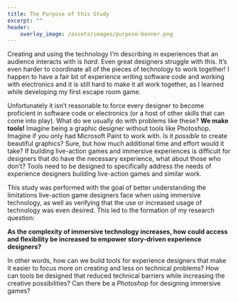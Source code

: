 ```yaml
---
title: The Purpose of this Study
excerpt: ""
header:
    overlay_image: /assets/images/purpose-banner.png
---
```


Creating and using the technology I’m describing in experiences that an audience interacts with is _hard_. Even great designers struggle with this. It’s even harder to coordinate all of the pieces of technology to work together! I happen to have a fair bit of experience writing software code and working with electronics and it is still hard to make it all work together, as I learned while developing my first escape room game.

Unfortunately it isn’t reasonable to force every designer to become proficient in software code or electronics (or a host of other skills that can come into play). What do we usually do with problems like these? **We make tools!** Imagine being a graphic designer without tools like Photoshop. Imagine if you only had Microsoft Paint to work with. Is it _possible_ to create beautiful graphics? Sure, but how much additional time and effort would it take? If building live-action games and immersive experiences is difficult for designers that do have the necessary experience, what about those who don’t? Tools need to be designed to specifically address the needs of experience designers building live-action games and similar work.

This study was performed with the goal of better understanding the limitations live-action game designers face when using immersive technology, as well as verifying that the use or increased usage of technology was even desired. This led to the formation of my research question:

**As the complexity of immersive technology increases, how could access and flexibility be increased to empower story-driven experience designers?**

In other words, how can we build tools for experience designers that make it easier to focus more on creating and less on technical problems? How can tools be designed that reduced technical barriers while increasing the creative possibilities? Can there be a _Photoshop_ for designing immersive games?